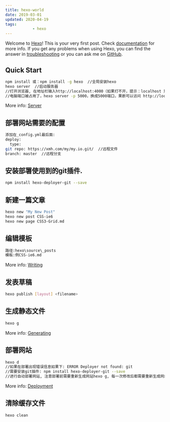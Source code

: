 ```yaml
---
title: hexo-world
date: 2019-03-01
updated: 2020-04-19
tags:
			- hexo
---
```

Welcome to [Hexo](https://hexo.io/)! This is your very first post. Check [documentation](https://hexo.io/docs/) for more info. If you get any problems when using Hexo, you can find the answer in [troubleshooting](https://hexo.io/docs/troubleshooting.html) or you can ask me on [GitHub](https://github.com/hexojs/hexo/issues).

## Quick Start
``` bash
npm install 或：npm install -g hexo  //全局安装hexo
hexo server  //启动服务器
//打开浏览器, 在地址栏输入http://localhost:4000（如果打不开，提示：localhost 意外终止了连接，
//电脑端口被占用了，hexo server -p 5000，换成5000端口，果断可以访问 http://localhost:5000）
```
More info: [Server](https://hexo.io/docs/server.html)


## 部署网站需要的配置
``` bash
添加在_config.yml最后面:
deploy:
  type:
git repo: https://xmh.com/my/my.io.git/  //远程文件
branch: master  //远程分支
```
## 安装部署使用到的git插件.
``` bash
npm install hexo-deployer-git --save
```


## 新建一篇文章
``` bash
hexo new "My New Post"
hexo new post CSS-ie6
hexo new page CSS3-Grid.md
```
## 编辑模板
``` bash
路径:hexo\source\_posts
模板:例CSS-ie6.md
```
More info: [Writing](https://hexo.io/docs/writing.html)

## 发表草稿
``` bash
hexo publish [layout] <filename>
```
## 生成静态文件
``` bash
hexo g
```
More info: [Generating](https://hexo.io/docs/generating.html)

## 部署网站

``` bash
hexo d
//如果在部署出现错误信息如果下: ERROR Deployer not found: git
//需要安装git插件: npm install hexo-deployer-git --save
//进行自动部署网站, 注意部署前需要重新生成网站hexo g, 每一次修改后都需要重新生成网站
```
More info: [Deployment](https://hexo.io/docs/deployment.html)

## 清除缓存文件
``` bash
hexo clean
```